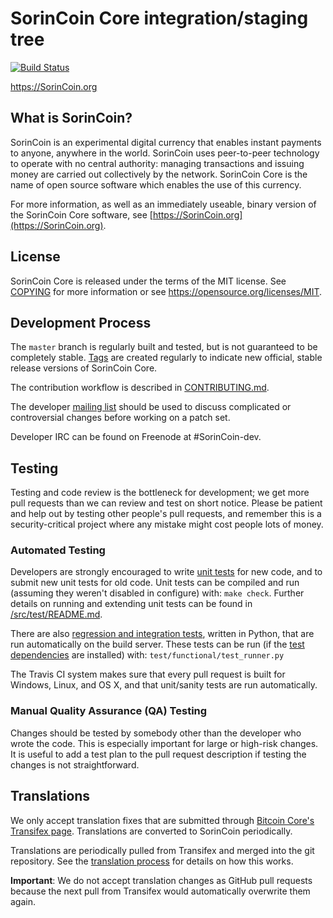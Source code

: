 SorinCoin Core integration/staging tree
=====================================

[![Build Status](https://travis-ci.org/SorinCoin-project/SorinCoin.svg?branch=master)](https://travis-ci.org/SorinCoin-project/SorinCoin)

https://SorinCoin.org

What is SorinCoin?
----------------

SorinCoin is an experimental digital currency that enables instant payments to
anyone, anywhere in the world. SorinCoin uses peer-to-peer technology to operate
with no central authority: managing transactions and issuing money are carried
out collectively by the network. SorinCoin Core is the name of open source
software which enables the use of this currency.

For more information, as well as an immediately useable, binary version of
the SorinCoin Core software, see [https://SorinCoin.org](https://SorinCoin.org).

License
-------

SorinCoin Core is released under the terms of the MIT license. See [COPYING](COPYING) for more
information or see https://opensource.org/licenses/MIT.

Development Process
-------------------

The `master` branch is regularly built and tested, but is not guaranteed to be
completely stable. [Tags](https://github.com/SorinCoin-project/SorinCoin/tags) are created
regularly to indicate new official, stable release versions of SorinCoin Core.

The contribution workflow is described in [CONTRIBUTING.md](CONTRIBUTING.md).

The developer [mailing list](https://groups.google.com/forum/#!forum/SorinCoin-dev)
should be used to discuss complicated or controversial changes before working
on a patch set.

Developer IRC can be found on Freenode at #SorinCoin-dev.

Testing
-------

Testing and code review is the bottleneck for development; we get more pull
requests than we can review and test on short notice. Please be patient and help out by testing
other people's pull requests, and remember this is a security-critical project where any mistake might cost people
lots of money.

### Automated Testing

Developers are strongly encouraged to write [unit tests](src/test/README.md) for new code, and to
submit new unit tests for old code. Unit tests can be compiled and run
(assuming they weren't disabled in configure) with: `make check`. Further details on running
and extending unit tests can be found in [/src/test/README.md](/src/test/README.md).

There are also [regression and integration tests](/test), written
in Python, that are run automatically on the build server.
These tests can be run (if the [test dependencies](/test) are installed) with: `test/functional/test_runner.py`

The Travis CI system makes sure that every pull request is built for Windows, Linux, and OS X, and that unit/sanity tests are run automatically.

### Manual Quality Assurance (QA) Testing

Changes should be tested by somebody other than the developer who wrote the
code. This is especially important for large or high-risk changes. It is useful
to add a test plan to the pull request description if testing the changes is
not straightforward.

Translations
------------

We only accept translation fixes that are submitted through [Bitcoin Core's Transifex page](https://www.transifex.com/projects/p/bitcoin/).
Translations are converted to SorinCoin periodically.

Translations are periodically pulled from Transifex and merged into the git repository. See the
[translation process](doc/translation_process.md) for details on how this works.

**Important**: We do not accept translation changes as GitHub pull requests because the next
pull from Transifex would automatically overwrite them again.
